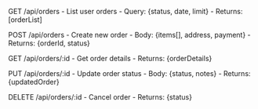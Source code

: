 GET /api/orders
    - List user orders
    - Query: {status, date, limit}
    - Returns: [orderList]

POST /api/orders
    - Create new order
    - Body: {items[], address, payment}
    - Returns: {orderId, status}

GET /api/orders/:id
    - Get order details
    - Returns: {orderDetails}

PUT /api/orders/:id
    - Update order status
    - Body: {status, notes}
    - Returns: {updatedOrder}

DELETE /api/orders/:id
    - Cancel order
    - Returns: {status}